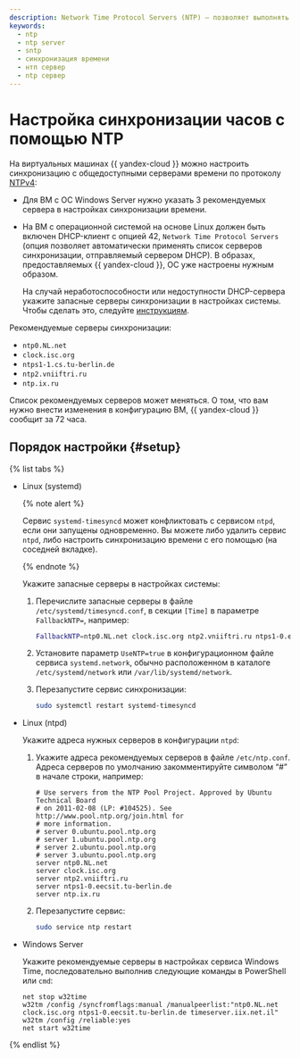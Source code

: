 ```yaml
---
description: Network Time Protocol Servers (NTP) – позволяет выполнять настройку синхронизации с общедоступными NTP серверами времени на виртуальных машинах Yandex Cloud под управлением Windows Server и Linux. Описан порядок настройки серверов для синхронизации.
keywords:
  - ntp
  - ntp server
  - sntp
  - синхронизация времени
  - нтп сервер
  - ntp сервер
---
```


# Настройка синхронизации часов с помощью NTP

На виртуальных машинах {{ yandex-cloud }} можно настроить синхронизацию с общедоступными серверами времени по протоколу [NTPv4](https://tools.ietf.org/html/rfc5905):

 
* Для ВМ с ОС Windows Server нужно указать 3 рекомендуемых сервера в настройках синхронизации времени.
* На ВМ с операционной системой на основе Linux должен быть включен DHCP-клиент с опцией 42, `Network Time Protocol Servers` (опция позволяет автоматически применять список серверов синхронизации, отправляемый сервером DHCP). В образах, предоставляемых {{ yandex-cloud }}, ОС уже настроены нужным образом.

  На случай неработоспособности или недоступности DHCP-сервера укажите запасные серверы синхронизации в настройках системы. Чтобы сделать это, следуйте [инструкциям](#setup).

Рекомендуемые серверы синхронизации:
* `ntp0.NL.net`
* `clock.isc.org`
* `ntps1-1.cs.tu-berlin.de`
* `ntp2.vniiftri.ru`
* `ntp.ix.ru`

Список рекомендуемых серверов может меняться. О том, что вам нужно внести изменения в конфигурацию ВМ, {{ yandex-cloud }} сообщит за 72 часа.

## Порядок настройки {#setup}

{% list tabs %}

- Linux (systemd)

  {% note alert %}

  Сервис `systemd-timesyncd` может конфликтовать с сервисом `ntpd`, если они запущены одновременно. Вы можете либо удалить сервис `ntpd`, либо настроить синхронизацию времени с его помощью (на соседней вкладке).

  {% endnote %}

  Укажите запасные серверы в настройках системы:

  1. Перечислите запасные серверы в файле `/etc/systemd/timesyncd.conf`, в секции `[Time]` в параметре `FallbackNTP=`, например:
     
     
     ```bash
     FallbackNTP=ntp0.NL.net clock.isc.org ntp2.vniiftri.ru ntps1-0.eecsit.tu-berlin.de ntp.ix.ru
     ```



  1. Установите параметр `UseNTP=true` в конфигурационном файле сервиса `systemd.network`, обычно расположенном в каталоге `/etc/systemd/network` или `/var/lib/systemd/network`.

  1. Перезапустите сервис синхронизации:

     ```bash
     sudo systemctl restart systemd-timesyncd
     ```

- Linux (ntpd)

  Укажите адреса нужных серверов в конфигурации `ntpd`:

  1. Укажите адреса рекомендуемых серверов в файле `/etc/ntp.conf`. Адреса серверов по умолчанию закомментируйте символом <q>#</q> в начале строки, например:
     
     
     ```text
     # Use servers from the NTP Pool Project. Approved by Ubuntu Technical Board
     # on 2011-02-08 (LP: #104525). See http://www.pool.ntp.org/join.html for
     # more information.
     # server 0.ubuntu.pool.ntp.org
     # server 1.ubuntu.pool.ntp.org
     # server 2.ubuntu.pool.ntp.org
     # server 3.ubuntu.pool.ntp.org
     server ntp0.NL.net
     server clock.isc.org
     server ntp2.vniiftri.ru
     server ntps1-0.eecsit.tu-berlin.de
     server ntp.ix.ru
     ```



  2. Перезапустите сервис:

     ```bash
     sudo service ntp restart
     ```

- Windows Server

  Укажите рекомендуемые серверы в настройках сервиса Windows Time, последовательно выполнив следующие команды в PowerShell или `cmd`:
  
  
  ```
  net stop w32time
  w32tm /config /syncfromflags:manual /manualpeerlist:"ntp0.NL.net clock.isc.org ntps1-0.eecsit.tu-berlin.de timeserver.iix.net.il"
  w32tm /config /reliable:yes
  net start w32time
  ```



{% endlist %}